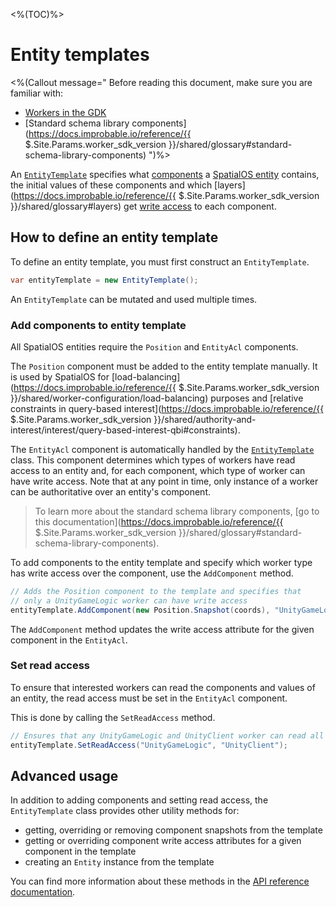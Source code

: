 <%(TOC)%>

# Entity templates

<%(Callout message="
Before reading this document, make sure you are familiar with:

  * [Workers in the GDK]({{.Site.BaseURL}}/reference/concepts/worker)
  * [Standard schema library components](https://docs.improbable.io/reference/{{ $.Site.Params.worker_sdk_version }}/shared/glossary#standard-schema-library-components)
")%>

An [`EntityTemplate`]({{.Site.BaseURL}}/api/core/entity-template) specifies what [components]({{.Site.BaseURL}}/reference/glossary#spatialos-component) a [SpatialOS entity]({{.Site.BaseURL}}/reference/glossary#spatialos-entity) contains, the initial values of these components and which [layers](https://docs.improbable.io/reference/{{ $.Site.Params.worker_sdk_version }}/shared/glossary#layers) get [write access]({{.Site.BaseURL}}/reference//glossary#authority) to each component.

## How to define an entity template

To define an entity template, you must first construct an `EntityTemplate`.

```csharp
var entityTemplate = new EntityTemplate();
```

An `EntityTemplate` can be mutated and used multiple times.

### Add components to entity template

All SpatialOS entities require the `Position` and `EntityAcl` components.

The `Position` component must be added to the entity template manually. It is used by SpatialOS for [load-balancing](https://docs.improbable.io/reference/{{ $.Site.Params.worker_sdk_version }}/shared/worker-configuration/load-balancing) purposes and [relative constraints in query-based interest](https://docs.improbable.io/reference/{{ $.Site.Params.worker_sdk_version }}/shared/authority-and-interest/interest/query-based-interest-qbi#constraints).

The `EntityAcl` component is automatically handled by the [`EntityTemplate`]({{.Site.BaseURL}}/api/core/entity-template) class. This component determines which types of workers have read access to an entity and, for each component, which type of worker can have write access. Note that at any point in time, only instance of a worker can be authoritative over an entity's component.

> To learn more about the standard schema library components, [go to this documentation](https://docs.improbable.io/reference/{{ $.Site.Params.worker_sdk_version }}/shared/glossary#standard-schema-library-components).

To add components to the entity template and specify which worker type has write access over the component, use the `AddComponent` method.

```csharp
// Adds the Position component to the template and specifies that
// only a UnityGameLogic worker can have write access
entityTemplate.AddComponent(new Position.Snapshot(coords), "UnityGameLogic");
```

The `AddComponent` method updates the write access attribute for the given component in the `EntityAcl`.

### Set read access

To ensure that interested workers can read the components and values of an entity, the read access must be set in the `EntityAcl` component.

This is done by calling the `SetReadAccess` method.

```csharp
// Ensures that any UnityGameLogic and UnityClient worker can read all components on an entity
entityTemplate.SetReadAccess("UnityGameLogic", "UnityClient");
```

## Advanced usage

In addition to adding components and setting read access, the `EntityTemplate` class provides other utility methods for:

* getting, overriding or removing component snapshots from the template
* getting or overriding component write access attributes for a given component in the template
* creating an `Entity` instance from the template

You can find more information about these methods in the [API reference documentation]({{.Site.BaseURL}}/api/core/entity-template#entitytemplate-class).
